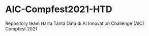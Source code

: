 # AIC-Compfest2021-HTD
Repository team Harta Tahta Data di AI Innovation Challenge (AIC) Compfest 2021
